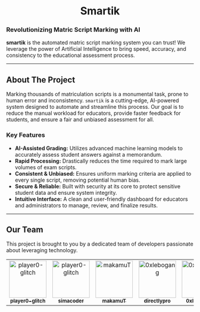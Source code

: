<h1 align="center">Smartik</h1>

### Revolutionizing Matric Script Marking with AI

**smartik** is the automated matric script marking system you can trust! We leverage the power of Artificial Intelligence to bring speed, accuracy, and consistency to the educational assessment process.

---

## About The Project

Marking thousands of matriculation scripts is a monumental task, prone to human error and inconsistency. `smartik` is a cutting-edge, AI-powered system designed to automate and streamline this process. Our goal is to reduce the manual workload for educators, provide faster feedback for students, and ensure a fair and unbiased assessment for all.

### Key Features

* **AI-Assisted Grading:** Utilizes advanced machine learning models to accurately assess student answers against a memorandum.
* **Rapid Processing:** Drastically reduces the time required to mark large volumes of exam scripts.
* **Consistent & Unbiased:** Ensures uniform marking criteria are applied to every single script, removing potential human bias.
* **Secure & Reliable:** Built with security at its core to protect sensitive student data and ensure system integrity.
* **Intuitive Interface:** A clean and user-friendly dashboard for educators and administrators to manage, review, and finalize results.

---

## Our Team

This project is brought to you by a dedicated team of developers passionate about leveraging technology.

<div align="center">
    <table>
        <tr>
            <td align="center">
            <a href="https://github.com/player0-glitch">
                <img src="https://github.com/player0-glitch.png?size=100" width="100px;" alt="player0-glitch"/>
                <br />
                <sub><b>player0-glitch</b></sub>
            </a>
            </td>
            <td align="center">
            <a href="https://github.com/simacoder">
                <img src="https://github.com/simacoder.png?size=100" width="100px;" alt="player0-glitch"/>
                <br />
                <sub><b>simacoder</b></sub>
            </a>
            </td>
            <td align="center">
            <a href="https://github.com/makamuT">
                <img src="https://github.com/makamuT.png?size=100" width="100px;" alt="makamuT"/>
                <br />
                <sub><b>makamuT</b></sub>
            </a>
            </td>
            <td align="center">
            <a href="https://github.com/directlypro">
                <img src="https://github.com/directlypro.png?size=100" width="100px;" alt="0xlebogang"/>
                <br />
                <sub><b>directlypro</b></sub>
            </a>
            </td>
            <td align="center">
            <a href="https://github.com/0xlebogang">
                <img src="https://github.com/0xlebogang.png?size=100" width="100px;" alt="0xlebogang"/>
                <br />
                <sub><b>0xlebogang</b></sub>
            </a>
            </td>
        </tr>
    </table>
<div>
